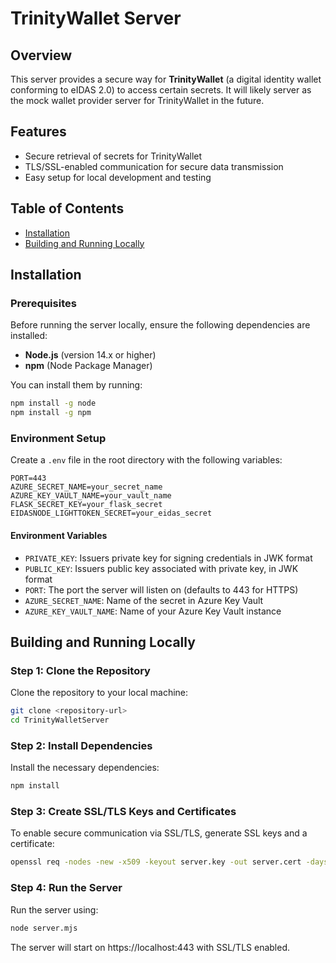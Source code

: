 # TrinityWallet Server

## Overview

This server provides a secure way for **TrinityWallet** (a digital identity wallet conforming to eIDAS 2.0) to access certain secrets. It will likely server as the mock wallet provider server for TrinityWallet in the future.

## Features

- Secure retrieval of secrets for TrinityWallet
- TLS/SSL-enabled communication for secure data transmission
- Easy setup for local development and testing

## Table of Contents

- [Installation](#installation)
- [Building and Running Locally](#building-and-running-locally)

## Installation

### Prerequisites

Before running the server locally, ensure the following dependencies are installed:

- **Node.js** (version 14.x or higher)
- **npm** (Node Package Manager)

You can install them by running:

```bash
npm install -g node
npm install -g npm
```

### Environment Setup

Create a `.env` file in the root directory with the following variables:

```env
PORT=443
AZURE_SECRET_NAME=your_secret_name
AZURE_KEY_VAULT_NAME=your_vault_name
FLASK_SECRET_KEY=your_flask_secret
EIDASNODE_LIGHTTOKEN_SECRET=your_eidas_secret
```
#### Environment Variables

- `PRIVATE_KEY`: Issuers private key for signing credentials in JWK format
- `PUBLIC_KEY`:  Issuers public key associated with private key, in JWK format
- `PORT`: The port the server will listen on (defaults to 443 for HTTPS)
- `AZURE_SECRET_NAME`: Name of the secret in Azure Key Vault
- `AZURE_KEY_VAULT_NAME`: Name of your Azure Key Vault instance


## Building and Running Locally

### Step 1: Clone the Repository

Clone the repository to your local machine:

```bash
git clone <repository-url>
cd TrinityWalletServer
```

### Step 2: Install Dependencies

Install the necessary dependencies:

```bash
npm install
```

### Step 3: Create SSL/TLS Keys and Certificates

To enable secure communication via SSL/TLS, generate SSL keys and a certificate:

```bash
openssl req -nodes -new -x509 -keyout server.key -out server.cert -days 365 -subj "/CN=localhost"
```

### Step 4: Run the Server

Run the server using:

```bash
node server.mjs
```

The server will start on https://localhost:443 with SSL/TLS enabled.